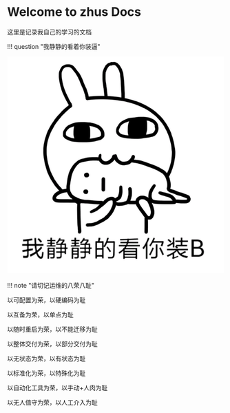 # Welcome to zhus Docs

这里是记录我自己的学习的文档

!!! question "我静静的看着你装逼"

![我就静静的看着你装逼](./images/我就静静的看着你装逼.png)

!!! note "请切记运维的八荣八耻"

以可配置为荣，以硬编码为耻

以互备为荣，以单点为耻

以随时重启为荣，以不能迁移为耻

以整体交付为荣，以部分交付为耻

以无状态为荣，以有状态为耻

以标准化为荣，以特殊化为耻

以自动化工具为荣，以手动+人肉为耻

以无人值守为荣，以人工介入为耻


